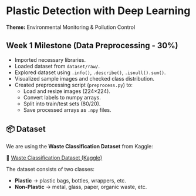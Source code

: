 # Plastic Detection with Deep Learning  
**Theme:** Environmental Monitoring & Pollution Control  

## Week 1 Milestone (Data Preprocessing - 30%)  
- Imported necessary libraries.  
- Loaded dataset from `dataset/raw/`.  
- Explored dataset using `.info()`, `.describe()`, `.isnull().sum()`.  
- Visualized sample images and checked class distribution.  
- Created preprocessing script (`preprocess.py`) to:  
  - Load and resize images (224×224).  
  - Convert labels to numpy arrays.  
  - Split into train/test sets (80/20).  
  - Save processed arrays as `.npy` files.  

## 📦 Dataset  
We are using the **Waste Classification Dataset** from Kaggle:  

🔗 [Waste Classification Dataset (Kaggle)](https://www.kaggle.com/datasets/techsash/waste-classification-data)  

The dataset consists of two classes:  
- **Plastic** → plastic bags, bottles, wrappers, etc.  
- **Non-Plastic** → metal, glass, paper, organic waste, etc.   
